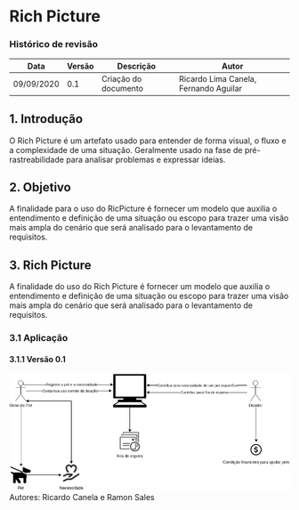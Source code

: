 # Rich Picture
### Histórico de revisão
Data | Versão | Descrição | Autor |
--------- | ------ | ------------ | --------- |
09/09/2020 | 0.1 | Criação do documento | Ricardo Lima Canela, Fernando Aguilar |

## 1. Introdução
O Rich Picture é um artefato usado para entender de forma visual, o fluxo e a complexidade de uma situação. Geralmente usado na fase de pré-rastreabilidade para analisar problemas e expressar ideias.

## 2. Objetivo
A finalidade para o uso do RicPicture é fornecer um modelo que auxilia o entendimento e definição de uma situação ou escopo para trazer uma visão mais ampla do cenário que será analisado para o levantamento de requisitos.

## 3. Rich Picture
A finalidade do uso do Rich Picture é fornecer um modelo que auxilia o entendimento e definição de uma situação ou escopo para trazer uma visão mais ampla do cenário que será analisado para o levantamento de requisitos.
### 3.1 Aplicação
#### 3.1.1 Versão 0.1
![rich-picture_v0.1](img/rich_picture_v1.png)  
Autores: Ricardo Canela e Ramon Sales 